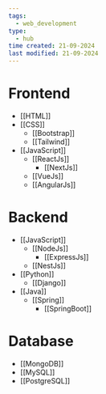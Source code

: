 ```yaml
---
tags:
  - web_development
type:
  - hub
time created: 21-09-2024
last modified: 21-09-2024
---
```

# Frontend
- [[HTML]]
- [[CSS]]
	- [[Bootstrap]]
	- [[Tailwind]]
- [[JavaScript]]
	- [[ReactJs]]
		- [[NextJs]]
	- [[VueJs]]
	- [[AngularJs]]
# Backend
- [[JavaScript]]
	- [[NodeJs]]
		- [[ExpressJs]]
	- [[NestJs]]
- [[Python]]
	- [[Django]]
- [[Java]]
	- [[Spring]]
		- [[SpringBoot]]
# Database
- [[MongoDB]]
- [[MySQL]]
- [[PostgreSQL]]